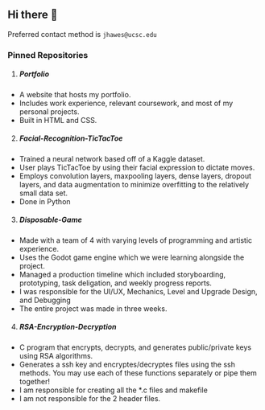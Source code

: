 Hi there 👋
---------

Preferred contact method is ```jhawes@ucsc.edu```

### Pinned Repositories

1. ##### Portfolio
- A website that hosts my portfolio.
- Includes work experience, relevant coursework, and most of my personal projects.
- Built in HTML and CSS.

2. ##### Facial-Recognition-TicTacToe
- Trained a neural network based off of a Kaggle dataset.
- User plays TicTacToe by using their facial expression to dictate moves.
- Employs convolution layers, maxpooling layers, dense layers, dropout layers,
  and data augmentation to minimize overfitting to the relatively small data set.
- Done in Python

3. ##### Disposable-Game
- Made with a team of 4 with varying levels of programming and artistic experience.
- Uses the Godot game engine which we were learning alongside the project.
- Managed a production timeline which included storyboarding, prototyping, task deligation, 
and weekly progress reports.
- I was responsible for the UI/UX, Mechanics, Level and Upgrade Design, and Debugging
- The entire project was made in three weeks.

4. ##### RSA-Encryption-Decryption
- C program that encrypts, decrypts, and generates public/private keys using RSA algorithms.
- Generates a ssh key and encryptes/decryptes files using the ssh methods. You may use each of these functions separately or pipe them together!
- I am responsible for creating all the *.c files and makefile
- I am not responsible for the 2 header files.
   

  

<!--
**Wyatt-Hawes/Wyatt-Hawes** is a ✨ _special_ ✨ repository because its `README.md` (this file) appears on your GitHub profile.

Here are some ideas to get you started:

- 🔭 I’m currently working on ...
- 🌱 I’m currently learning ...
- 👯 I’m looking to collaborate on ...
- 🤔 I’m looking for help with ...
- 💬 Ask me about ...
- 📫 How to reach me: ...
- 😄 Pronouns: ...
- ⚡ Fun fact: ...
-->
